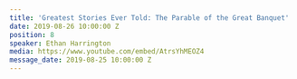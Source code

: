 ```yaml
---
title: 'Greatest Stories Ever Told: The Parable of the Great Banquet'
date: 2019-08-26 10:00:00 Z
position: 8
speaker: Ethan Harrington
media: https://www.youtube.com/embed/AtrsYhMEOZ4
message_date: 2019-08-25 10:00:00 Z
---
```


